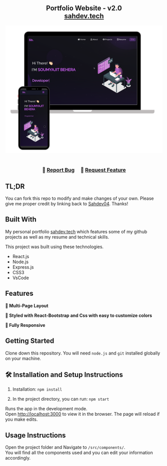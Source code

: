 <h2 align="center">
  Portfolio Website - v2.0<br/>
  <a href="https://soumyajit.vercel.app/" target="_blank">sahdev.tech</a>
</h2>
<div align="center">
  <img alt="Demo" src="./Images/readme-img1.png" />
</div>

<br/>

<h3 align="center">
    🔹
    <a href="https://github.com/sahdev04">Report Bug</a> &nbsp; &nbsp;
    🔹
    <a href="https://github.com/sahdev04">Request Feature</a>
</h3>

## TL;DR

You can fork this repo to modify and make changes of your own. Please give me proper credit by linking back to [Sahdev04](https://github.com/sahdev04). Thanks!

## Built With

My personal portfolio <a href="https://github.com/sahdev04" target="_blank">sahdev.tech</a> which features some of my github projects as well as my resume and technical skills.<br/>

This project was built using these technologies.

- React.js
- Node.js
- Express.js
- CSS3
- VsCode

## Features

**📖 Multi-Page Layout**

**🎨 Styled with React-Bootstrap and Css with easy to customize colors**

**📱 Fully Responsive**

## Getting Started

Clone down this repository. You will need `node.js` and `git` installed globally on your machine.

## 🛠 Installation and Setup Instructions

1. Installation: `npm install`

2. In the project directory, you can run: `npm start`

Runs the app in the development mode.\
Open [http://localhost:3000](http://localhost:3000) to view it in the browser.
The page will reload if you make edits.

## Usage Instructions

Open the project folder and Navigate to `/src/components/`. <br/>
You will find all the components used and you can edit your information accordingly.

